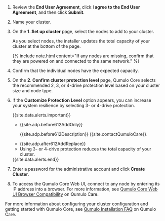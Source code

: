 1. Review the **End User Agreement**, click **I agree to the End User Agreement**, and then click **Submit**.

1. Name your cluster.

1. On the **1. Set up cluster** page, select the nodes to add to your cluster.

   As you select nodes, the installer updates the total capacity of your cluster at the bottom of the page.

   {% include note.html content="If any nodes are missing, confirm that they are powered on and connected to the same network." %}

1. Confirm that the individual nodes have the expected capacity.

1. On the **2. Confirm cluster protection level** page, Qumulo Core selects the recommended 2, 3, or 4-drive protection level based on your cluster size and node type.

1. If the **Customize Protection Level** option appears, you can increase your system resilience by selecting 3- or 4-drive protection.

   {{site.data.alerts.important}}
   <ul>
     <li>
       <p>{{site.adp.before612AddOnly}}</p>
       <p>{{site.adp.before612Description}} {{site.contactQumuloCare}}.</p>
     </li>
     <li>{{site.adp.after612AddReplace}}</li>
     <li>Using 3- or 4-drive protection reduces the total capacity of your cluster.</li>
   </ul>
   {{site.data.alerts.end}}

1. Enter a password for the administrative account and click **Create Cluster**.

1. To access the Qumulo Core Web UI, connect to any node by entering its IP address into a browser. For more information, see [Qumulo Core Web UI Browser Compatibility](https://care.qumulo.com/hc/en-us/articles/115013902267) on Qumulo Care.

For more information about configuring your cluster configuration and getting started with Qumulo Core, see [Qumulo Installation FAQ](https://care.qumulo.com/hc/en-us/articles/115008010087) on Qumulo Care.
